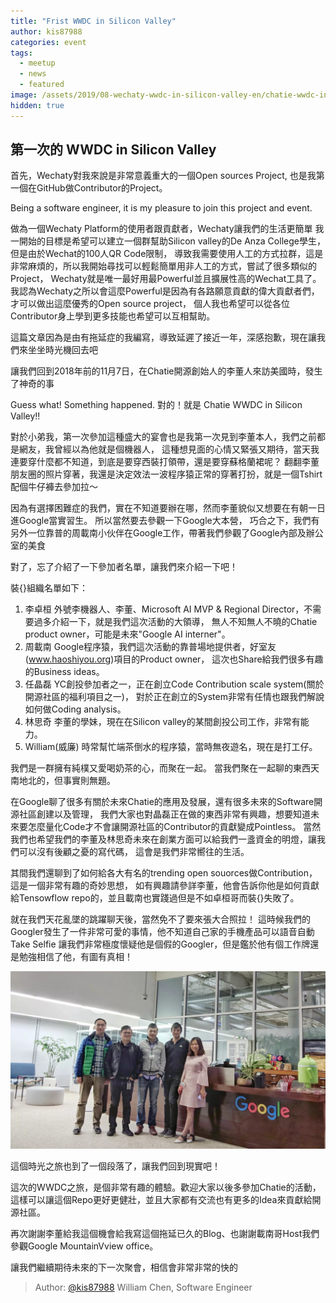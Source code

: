 ```yaml
---
title: "Frist WWDC in Silicon Valley"
author: kis87988
categories: event
tags:
  - meetup
  - news
  - featured
image: /assets/2019/08-wechaty-wwdc-in-silicon-valley-en/chatie-wwdc-in-sv-110718.webp
hidden: true
---
```


## 第一次的  WWDC in Silicon Valley

首先，Wechaty對我來說是非常意義重大的一個Open sources Project, 也是我第一個在GitHub做Contributor的Project。

Being a software engineer, it is my pleasure to join this project and event.

做為一個Wechaty Platform的使用者跟貢獻者，Wechaty讓我們的生活更簡單
我一開始的目標是希望可以建立一個群幫助Silicon valley的De Anza College學生，但是由於Wechat的100人QR Code限制，
導致我需要使用人工的方式拉群，這是非常麻煩的，所以我開始尋找可以輕鬆簡單用非人工的方式，嘗試了很多類似的Project，
Wechaty就是唯一最好用最Powerful並且擴展性高的Wechat工具了。
我認為Wechaty之所以會這麼Powerful是因為有各路願意貢獻的偉大貢獻者們，才可以做出這麼優秀的Open source project，
個人我也希望可以從各位Contributor身上學到更多技能也希望可以互相幫助。

這篇文章因為是由有拖延症的我編寫，導致延遲了接近一年，深感抱歉，現在讓我們來坐坐時光機回去吧

讓我們回到2018年前的11月7日，在Chatie開源創始人的李董人來訪美國時，發生了神奇的事

Guess what! Something happened. 對的！就是 Chatie WWDC in Silicon Valley!!

對於小弟我，第一次參加這種盛大的宴會也是我第一次見到李董本人，我們之前都是網友，我曾經以為他就是個機器人，
這種想見面的心情又緊張又期待，當天我連要穿什麼都不知道，到底是要穿西裝打領帶，還是要穿蘇格蘭裙呢？
翻翻李董朋友圈的照片穿著，我還是決定效法一波程序猿正常的穿著打扮，就是一個Tshirt配個牛仔褲去參加拉～

因為有選擇困難症的我們，實在不知道要辦在哪，然而李董貌似又想要在有朝一日進Google當實習生。
所以當然要去參觀一下Google大本營，
巧合之下，我們有另外一位靠普的周載南小伙伴在Google工作，帶著我們參觀了Google內部及辦公室的美食

對了，忘了介紹了一下參加者名單，讓我們來介紹一下吧！

裝{}組織名單如下：

1. 李卓桓
   外號李機器人、李董、Microsoft AI MVP & Regional Director，不需要過多介紹一下，就是我們這次活動的大領導，
   無人不知無人不曉的Chatie product owner，可能是未來"Google AI interner"。
2. 周載南
   Google程序猿，我們這次活動的靠普場地提供者，好室友(www.haoshiyou.org)項目的Product owner，
   這次也Share給我們很多有趣的Business ideas。
3. 任晶磊
   YC創投參加者之一，正在創立Code Contribution scale system(關於開源社區的福利項目之一)，
   對於正在創立的System非常有任情也跟我們解說如何做Coding analysis。
4. 林思奇
   李董的學妹，現在在Silicon valley的某間創投公司工作，非常有能力。
5. William(威廉)
   時常幫忙端茶倒水的程序猿，當時無夜遊名，現在是打工仔。

我們是一群擁有純樸又愛喝奶茶的心，而聚在一起。
當我們聚在一起聊的東西天南地北的，但事實則無題。

在Google聊了很多有關於未來Chatie的應用及發展，還有很多未來的Software開源社區創建以及管理，
我們大家也對晶磊正在做的東西非常有興趣，想要知道未來要怎麼量化Code才不會讓開源社區的Contributor的貢獻變成Pointless。
當然我們也希望我們的李董及林思奇未來在創業方面可以給我們一盞資金的明燈，讓我們可以沒有後顧之憂的寫代碼，
這會是我們非常嚮往的生活。

其間我們還聊到了如何給各大有名的trending open souorces做Contribution，這是一個非常有趣的奇妙思想，
如有興趣請參詳李董，他會告訴你他是如何貢獻給Tensowflow repo的，並且載南也實踐過但是不如卓桓哥而裝{}失敗了。

就在我們天花亂墜的跳躍聊天後，當然免不了要來張大合照拉！
這時候我們的Googler發生了一件非常可愛的事情，他不知道自己家的手機產品可以語音自動Take Selfie
讓我們非常極度懷疑他是個假的Googler，但是鑑於他有個工作牌還是勉強相信了他，有圖有真相！

![Chatie WWDC Photo][meetup-photo]

這個時光之旅也到了一個段落了，讓我們回到現實吧！

這次的WWDC之旅，是個非常有趣的體驗。歡迎大家以後多參加Chatie的活動，
這樣可以讓這個Repo更好更健壯，並且大家都有交流也有更多的Idea來貢獻給開源社區。

再次謝謝李董給我這個機會給我寫這個拖延已久的Blog、也謝謝載南哥Host我們參觀Google MountainVview office。

讓我們繼續期待未來的下一次聚會，相信會非常非常的快的

[meetup-photo]: /assets/2019/08-wechaty-wwdc-in-silicon-valley-en/chatie-wwdc-in-sv-110718.webp

> Author: [@kis87988](https://github.com/kis87988) William Chen, Software Engineer
